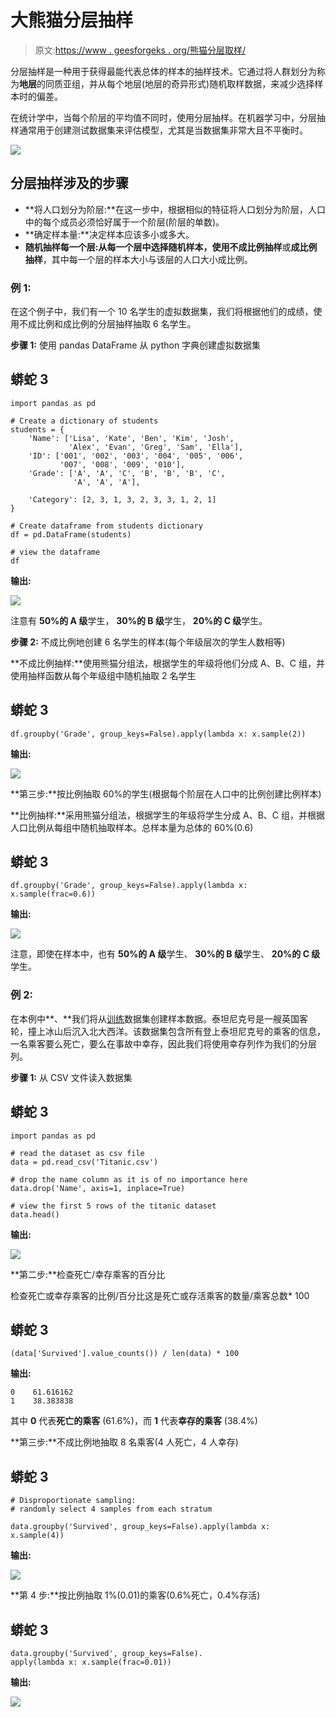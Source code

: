 # 大熊猫分层抽样

> 原文:[https://www . geesforgeks . org/熊猫分层取样/](https://www.geeksforgeeks.org/stratified-sampling-in-pandas/)

分层抽样是一种用于获得最能代表总体的样本的抽样技术。它通过将人群划分为称为**地层**的同质亚组，并从每个地层(地层的奇异形式)随机取样数据，来减少选择样本时的偏差。

在统计学中，当每个阶层的平均值不同时，使用分层抽样。在机器学习中，分层抽样通常用于创建测试数据集来评估模型，尤其是当数据集非常大且不平衡时。

![](img/a70ddd30aacbaca725cef1b8ba6956df.png)

## 分层抽样涉及的步骤

*   **将人口划分为阶层:**在这一步中，根据相似的特征将人口划分为阶层，人口中的每个成员必须恰好属于一个阶层(阶层的单数)。
*   **确定样本量:**决定样本应该多小或多大。
*   **随机抽样每一个层:**从每一个层中选择随机样本，使用**不成比例抽样**或**成比例抽样**，其中每一个层的样本大小与该层的人口大小成比例。

### 例 1:

在这个例子中，我们有一个 10 名学生的虚拟数据集，我们将根据他们的成绩，使用不成比例和成比例的分层抽样抽取 6 名学生。

**步骤 1:** 使用 pandas DataFrame 从 python 字典创建虚拟数据集

## 蟒蛇 3

```
import pandas as pd

# Create a dictionary of students
students = {
    'Name': ['Lisa', 'Kate', 'Ben', 'Kim', 'Josh',
             'Alex', 'Evan', 'Greg', 'Sam', 'Ella'],
    'ID': ['001', '002', '003', '004', '005', '006', 
           '007', '008', '009', '010'],
    'Grade': ['A', 'A', 'C', 'B', 'B', 'B', 'C', 
              'A', 'A', 'A'],

    'Category': [2, 3, 1, 3, 2, 3, 3, 1, 2, 1]
}

# Create dataframe from students dictionary
df = pd.DataFrame(students)

# view the dataframe
df
```

**输出:**

![](img/989045c4045483e960d8b12157160acf.png)

注意有 **50%的 A 级**学生， **30%的 B 级**学生， **20%的 C 级**学生。

**步骤 2:** 不成比例地创建 6 名学生的样本(每个年级层次的学生人数相等)

**不成比例抽样:**使用熊猫分组法，根据学生的年级将他们分成 A、B、C 组，并使用抽样函数从每个年级组中随机抽取 2 名学生

## 蟒蛇 3

```
df.groupby('Grade', group_keys=False).apply(lambda x: x.sample(2))
```

**输出:**

![](img/8b8b92ce979b6b39716ef7ab6a1779ef.png)

**第三步:**按比例抽取 60%的学生(根据每个阶层在人口中的比例创建比例样本)

**比例抽样:**采用熊猫分组法，根据学生的年级将学生分成 A、B、C 组，并根据人口比例从每组中随机抽取样本。总样本量为总体的 60%(0.6)

## 蟒蛇 3

```
df.groupby('Grade', group_keys=False).apply(lambda x: x.sample(frac=0.6))
```

**输出:**

![](img/90915aed9a1af10a879f79ea605abe9e.png)

注意，即使在样本中，也有 **50%的 A 级**学生、 **30%的 B 级**学生、 **20%的 C 级**学生。

### **例 2:**

在本例中**、**我们将从[训练](https://media.geeksforgeeks.org/wp-content/cdn-uploads/20210924200234/train.csv)数据集创建样本数据。泰坦尼克号是一艘英国客轮，撞上冰山后沉入北大西洋。该数据集包含所有登上泰坦尼克号的乘客的信息，一名乘客要么死亡，要么在事故中幸存，因此我们将使用幸存列作为我们的分层列。

**步骤 1:** 从 CSV 文件读入数据集

## 蟒蛇 3

```
import pandas as pd

# read the dataset as csv file
data = pd.read_csv('Titanic.csv')

# drop the name column as it is of no importance here
data.drop('Name', axis=1, inplace=True)

# view the first 5 rows of the titanic dataset
data.head()
```

**输出:**

![](img/50583f48a6a8760c81e7c7946f17caea.png)

**第二步:**检查死亡/幸存乘客的百分比

检查死亡或幸存乘客的比例/百分比这是死亡或存活乘客的数量/乘客总数* 100

## 蟒蛇 3

```
(data['Survived'].value_counts()) / len(data) * 100
```

**输出:**

```
0    61.616162
1    38.383838
```

其中 **0** 代表**死亡的乘客** (61.6%)，而 **1** 代表**幸存的乘客** (38.4%)

**第三步:**不成比例地抽取 8 名乘客(4 人死亡，4 人幸存)

## 蟒蛇 3

```
# Disproportionate sampling:
# randomly select 4 samples from each stratum

data.groupby('Survived', group_keys=False).apply(lambda x: x.sample(4))
```

**输出:**

![](img/4e19da05178e96d7684087d9af4df7c0.png)

**第 4 步:**按比例抽取 1%(0.01)的乘客(0.6%死亡，0.4%存活)

## 蟒蛇 3

```
data.groupby('Survived', group_keys=False).
apply(lambda x: x.sample(frac=0.01))
```

**输出:**

![](img/1eb66bb4fb74c493e2a119faa95b2bf1.png)